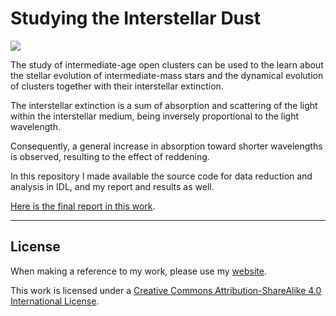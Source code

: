 # Studying the Interstellar Dust 

![](dust.png)

The study of intermediate-age open clusters can be used to the learn about the stellar
evolution of intermediate-mass stars and the dynamical evolution of clusters together with their interstellar extinction. 

The interstellar extinction is a sum of absorption and scattering of the light within the interstellar medium, being inversely proportional to the light wavelength. 

Consequently, a general increase in absorption toward shorter wavelengths is observed, resulting to the effect of reddening.

In this repository I made available the source code for data reduction and analysis in IDL, and my report and results as well.

[Here is the final report in this work](https://github.com/bt3gl/Studying_the_Interstellar_Dust/blob/master/Interstellar_Extinction.pdf).



----


## License

When making a reference to my work, please use my [website](http://www.astro.sunysb.edu/steinkirch/).

This work is licensed under a [Creative Commons Attribution-ShareAlike 4.0 International License](http://creativecommons.org/licenses/by-sa/4.0/).
